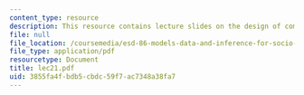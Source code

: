 ```yaml
---
content_type: resource
description: This resource contains lecture slides on the design of computer experiments.
file: null
file_location: /coursemedia/esd-86-models-data-and-inference-for-socio-technical-systems-spring-2007/3855fa4fbdb5cbdc59f7ac7348a38fa7_lec21.pdf
file_type: application/pdf
resourcetype: Document
title: lec21.pdf
uid: 3855fa4f-bdb5-cbdc-59f7-ac7348a38fa7
---
```

